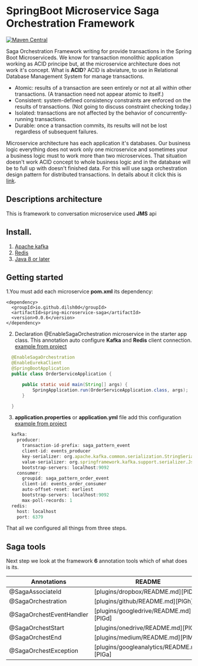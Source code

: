 # SpringBoot Microservice Saga Orchestration Framework
[![Maven Central](https://maven-badges.herokuapp.com/maven-central/io.github.dilsh0d/spring-microservice-saga/badge.svg)](https://maven-badges.herokuapp.com/maven-central/io.github.dilsh0d/spring-microservice-saga)

Saga Orchestration Framework writing for provide transactions in the Spring Boot Microserviceds. We know for transaction monolithic application working as ACID principe but, at the microservice architecture does not work it's concept. What is **ACID**? ACID is abviature, to use in Relational Database Management System for manage transactions.

- Atomic: results of a transaction are seen entirely or not at all within other transactions.
(A transaction need not appear atomic to itself.)
- Consistent: system-defined consistency constraints are enforced on the results of transactions. (Not going to discuss constraint checking today.)
- Isolated: transactions are not affected by the behavior of concurrently-running transactions.
- Durable: once a transaction commits, its results will not be lost regardless of subsequent failures.

Microservice architecture has each application it's databases. Our business logic everything does not work only one microservice and sometimes your a business logic must to work more than two microservices. That situation doesn't work ACID concept to whole business logic and in the database will be to full up with doesn't finished data. For this will use saga orchestration design pattern for  distributed transactions. In details about it click this is [link](https://www.infoq.com/articles/saga-orchestration-outbox/).

## Descriptions architecture
This is framework to conversation microservice used  **JMS** api

## Install.
1. [Apache kafka](https://kafka.apache.org/downloads)
2. [Redis](https://redis.io/download)
3. [Java 8 or later](https://www.oracle.com/java/technologies/javase-downloads.html)

## Getting started

1.You must add each microservice **pom.xml** its dependency:
```
<dependency>
  <groupId>io.github.dilsh0d</groupId>
  <artifactId>spring-microservice-saga</artifactId>
  <version>0.0.6</version>
</dependency>
```
2. Declaration @EnableSagaOrchestration microservice in the starter app class. This annotation auto configure **Kafka** and **Redis** client connection.
[example from project](https://github.com/Dilsh0d/SpringCloudMicroservice/blob/main/order-service/src/main/java/io/github/dilsh0d/OrderServiceApplication.java)
```java
  @EnableSagaOrchestration
  @EnableEurekaClient
  @SpringBootApplication
  public class OrderServiceApplication {

      public static void main(String[] args) {
          SpringApplication.run(OrderServiceApplication.class, args);
      }

  }
```

3. **application.properties** or **application.yml** file add this configuration
[example from project](https://github.com/Dilsh0d/SpringCloudMicroservice/blob/main/order-service/src/main/resources/application.yml)
```javascript
  kafka:
    producer:
      transaction-id-prefix: saga_pattern_event
      client-id: events_producer
      key-serializer: org.apache.kafka.common.serialization.StringSerializer
      value-serializer: org.springframework.kafka.support.serializer.JsonSerializer
      bootstrap-servers: localhost:9092
    consumer:
      groupid: saga_pattern_order_event
      client-id: events_order_consumer
      auto-offset-reset: earliest
      bootstrap-servers: localhost:9092
      max-poll-records: 1
  redis:
    host: localhost
    port: 6379  
```
That all we configured all things from three steps.

## Saga tools
Next step we look at the framework **6** annotation tools which of what does is its.

| Annotations | README |
| ------ | ------ |
| @SagaAssociateId | [plugins/dropbox/README.md][PlDb] |
| @SagaOrchestration | [plugins/github/README.md][PlGh] |
| @SagaOrchestEventHandler | [plugins/googledrive/README.md][PlGd] |
| @SagaOrchestStart | [plugins/onedrive/README.md][PlOd] |
| @SagaOrchestEnd | [plugins/medium/README.md][PlMe] |
| @SagaOrchestException | [plugins/googleanalytics/README.md][PlGa] |
